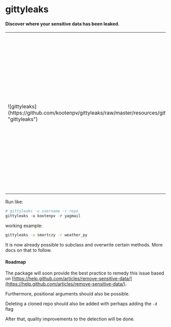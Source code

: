 # gittyleaks

#### Discover where your sensitive data has been leaked.

<table>
<tr>
<td>
![gittyleaks](https://github.com/kootenpv/gittyleaks/raw/master/resources/gittyleaks.png "gittyleaks")
</td>
<td>
Very often it happens that when mocking/just starting out with a new project on github, sensitive data gets added. api keys, usernames, passwords and emails are easily added.... and then forgotten. Use this tool to detect where the mistakes are in your repos.
</td>
</tr>
</table>

Run like:

```python
# gittyleaks -u username -r repo
gittyleaks -u kootenpv -r yagmail
```

working example:

```bash
gittyleaks -u smartczy -r weather_py
```

It is now already possible to subclass and overwrite certain methods. More docs on that to follow.

#### Roadmap

The package will soon provide the best practice to remedy this issue based on [https://help.github.com/articles/remove-sensitive-data/](https://help.github.com/articles/remove-sensitive-data/).

Furthermore, positional arguments should also be possible.

Deleting a cloned repo should also be added with perhaps adding the `-d` flag

After that, quality improvements to the detection will be done.

